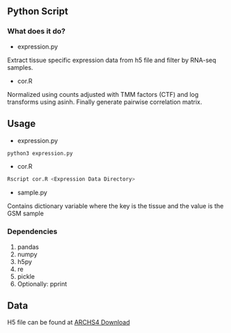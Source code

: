 ## Python Script

### What does it do?
- expression.py

Extract tissue specific expression data from h5 file and filter by RNA-seq samples. 

- cor.R

Normalized using counts adjusted with TMM factors (CTF) and log transforms using asinh. Finally generate pairwise correlation matrix. 

## Usage
- expression.py  
```bash
python3 expression.py
```
- cor.R
```bash
Rscript cor.R <Expression Data Directory>
```
- sample.py

Contains dictionary variable where the key is the tissue and the value is the GSM sample 

### Dependencies
1. pandas 
2. numpy 
3. h5py 
4. re
5. pickle
6. Optionally: pprint

## Data
H5 file can be found at [ARCHS4 Download](https://maayanlab.cloud/archs4/download.html)
